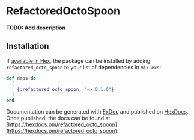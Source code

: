 # RefactoredOctoSpoon

**TODO: Add description**

## Installation

If [available in Hex](https://hex.pm/docs/publish), the package can be installed
by adding `refactored_octo_spoon` to your list of dependencies in `mix.exs`:

```elixir
def deps do
  [
    {:refactored_octo_spoon, "~> 0.1.0"}
  ]
end
```

Documentation can be generated with [ExDoc](https://github.com/elixir-lang/ex_doc)
and published on [HexDocs](https://hexdocs.pm). Once published, the docs can
be found at [https://hexdocs.pm/refactored_octo_spoon](https://hexdocs.pm/refactored_octo_spoon).
